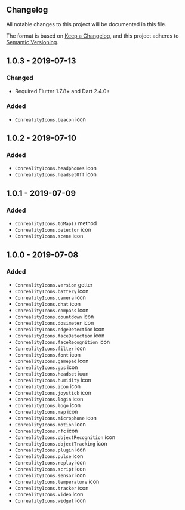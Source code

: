 Changelog
---------

All notable changes to this project will be documented in this file.

The format is based on [Keep a Changelog](https://keepachangelog.com/en/1.0.0/),
and this project adheres to [Semantic Versioning](https://semver.org/spec/v2.0.0.html).

## 1.0.3 - 2019-07-13
### Changed
- Required Flutter 1.7.8+ and Dart 2.4.0+
### Added
- `ConrealityIcons.beacon` icon

## 1.0.2 - 2019-07-10
### Added
- `ConrealityIcons.headphones` icon
- `ConrealityIcons.headsetOff` icon

## 1.0.1 - 2019-07-09
### Added
- `ConrealityIcons.toMap()` method
- `ConrealityIcons.detector` icon
- `ConrealityIcons.scene` icon

## 1.0.0 - 2019-07-08
### Added
- `ConrealityIcons.version` getter
- `ConrealityIcons.battery` icon
- `ConrealityIcons.camera` icon
- `ConrealityIcons.chat` icon
- `ConrealityIcons.compass` icon
- `ConrealityIcons.countdown` icon
- `ConrealityIcons.dosimeter` icon
- `ConrealityIcons.edgeDetection` icon
- `ConrealityIcons.faceDetection` icon
- `ConrealityIcons.faceRecognition` icon
- `ConrealityIcons.filter` icon
- `ConrealityIcons.font` icon
- `ConrealityIcons.gamepad` icon
- `ConrealityIcons.gps` icon
- `ConrealityIcons.headset` icon
- `ConrealityIcons.humidity` icon
- `ConrealityIcons.icon` icon
- `ConrealityIcons.joystick` icon
- `ConrealityIcons.login` icon
- `ConrealityIcons.logo` icon
- `ConrealityIcons.map` icon
- `ConrealityIcons.microphone` icon
- `ConrealityIcons.motion` icon
- `ConrealityIcons.nfc` icon
- `ConrealityIcons.objectRecognition` icon
- `ConrealityIcons.objectTracking` icon
- `ConrealityIcons.plugin` icon
- `ConrealityIcons.pulse` icon
- `ConrealityIcons.replay` icon
- `ConrealityIcons.script` icon
- `ConrealityIcons.sensor` icon
- `ConrealityIcons.temperature` icon
- `ConrealityIcons.tracker` icon
- `ConrealityIcons.video` icon
- `ConrealityIcons.widget` icon
